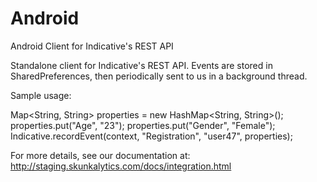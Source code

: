 Android
=======

Android Client for Indicative's REST API

Standalone client for Indicative's REST API.  Events are stored in SharedPreferences, then periodically sent to us in a background thread.

Sample usage: 

  Map<String, String> properties = new HashMap<String, String>();
  properties.put("Age", "23");
  properties.put("Gender", "Female");
  Indicative.recordEvent(context, "Registration", "user47", properties);
  
For more details, see our documentation at: http://staging.skunkalytics.com/docs/integration.html

